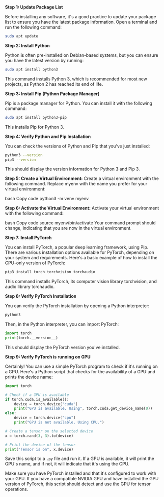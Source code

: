 

**Step 1: Update Package List**

Before installing any software, it's a good practice to update your package list to ensure you have the latest package information. Open a terminal and run the following command:

```bash
sudo apt update
```

**Step 2: Install Python**

Python is often pre-installed on Debian-based systems, but you can ensure you have the latest version by running:

```bash
sudo apt install python3
```

This command installs Python 3, which is recommended for most new projects, as Python 2 has reached its end of life.

**Step 3: Install Pip (Python Package Manager)**

Pip is a package manager for Python. You can install it with the following command:

```bash
sudo apt install python3-pip
```

This installs Pip for Python 3.

**Step 4: Verify Python and Pip Installation**

You can check the versions of Python and Pip that you've just installed:

```bash
python3 --version
pip3 --version
```

This should display the version information for Python 3 and Pip 3.

**Step 5: Create a Virtual Environment:**
Create a virtual environment with the following command. Replace myenv with the name you prefer for your virtual environment:

bash
Copy code
python3 -m venv myenv

**Step 6: Activate the Virtual Environment:**
Activate your virtual environment with the following command:

bash
Copy code
source myenv/bin/activate
Your command prompt should change, indicating that you are now in the virtual environment.

**Step 7: Install PyTorch**

You can install PyTorch, a popular deep learning framework, using Pip. There are various installation options available for PyTorch, depending on your system and requirements. Here's a basic example of how to install the CPU-only version of PyTorch:

```bash
pip3 install torch torchvision torchaudio
```

This command installs PyTorch, its computer vision library torchvision, and audio library torchaudio.

**Step 8: Verify PyTorch Installation**

You can verify the PyTorch installation by opening a Python interpreter:

```bash
python3
```

Then, in the Python interpreter, you can import PyTorch:

```python
import torch
print(torch.__version__)
```

This should display the PyTorch version you've installed.

**Step 9: Verify PyTorch is running on GPU**

Certainly! You can use a simple PyTorch program to check if it's running on a GPU. Here's a Python script that checks for the availability of a GPU and prints the device name:

```python
import torch

# Check if a GPU is available
if torch.cuda.is_available():
    device = torch.device("cuda")
    print("GPU is available. Using", torch.cuda.get_device_name(0))
else:
    device = torch.device("cpu")
    print("GPU is not available. Using CPU.")

# Create a tensor on the selected device
x = torch.rand(3, 3).to(device)

# Print the device of the tensor
print("Tensor is on", x.device)
```

Save this script to a `.py` file and run it. If a GPU is available, it will print the GPU's name, and if not, it will indicate that it's using the CPU.

Make sure you have PyTorch installed and that it's configured to work with your GPU. If you have a compatible NVIDIA GPU and have installed the GPU version of PyTorch, this script should detect and use the GPU for tensor operations.
